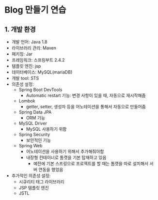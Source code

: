 # Blog 만들기 연습

## 1. 개발 환경

- 개발 언어: Java 1.8
- 라이브러리 관리: Maven
- 패키징: Jar
- 프레임워크: 스프링부트 2.4.2
- 템플릿 엔진: jsp
- 데이터베이스: MySQL(mariaDB)
- 개발 tool: STS
- 의존성 설정:
  - Spring Boot DevTools
    - Automatic restart 기능: 변경 사항이 있을 때, 자동으로 재시작해줌
  - Lombok
    - getter, setter, 생성자 등을 어노테이션을 통해서 자동으로 만들어줌
  - Spring Data JPA
    - ORM 기능
  - MySQL Driver
    - MySQL 사용하기 위함
  - Spring Security
    - 보안적인 기능
  - Spring Web
    - 어노테이션을 사용하기 위해서 추가해줘야함
    - 내장형 컨테이너로 톰캣을 기본 탑재하고 있음
      - 예전에 기본 스프링으로 프로젝트를 할 때는 톰캣을 따로 설치해서 서버 연동을 했었음
- 추가적인 의존성 설정:
  - 시큐리티 태그 라이브러리
  - JSP 템플릿 엔진
  - JSTL

